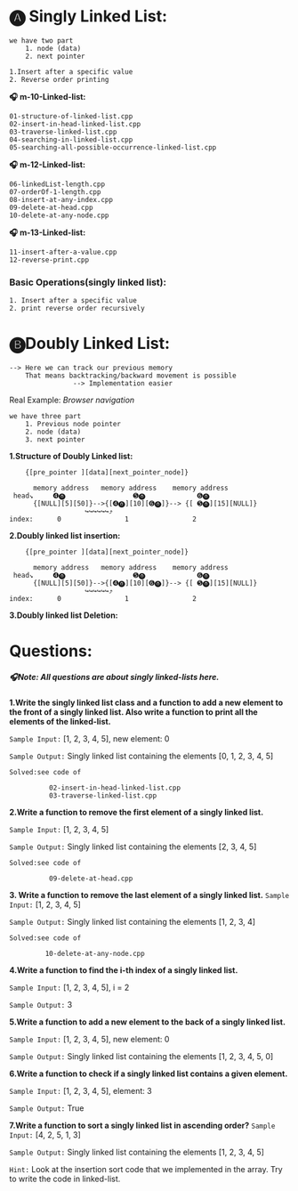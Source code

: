 #   🅐 Singly Linked List:
    
    we have two part 
        1. node (data)
        2. next pointer
        
    1.Insert after a specific value
    2. Reverse order printing
    

**🎧 m-10-Linked-list:**

    01-structure-of-linked-list.cpp
    02-insert-in-head-linked-list.cpp
    03-traverse-linked-list.cpp
    04-searching-in-linked-list.cpp
    05-searching-all-possible-occurrence-linked-list.cpp

**🎧 m-12-Linked-list:**

    06-linkedList-length.cpp
    07-orderOf-1-length.cpp
    08-insert-at-any-index.cpp
    09-delete-at-head.cpp
    10-delete-at-any-node.cpp

**🎧 m-13-Linked-list:**
    
    11-insert-after-a-value.cpp
    12-reverse-print.cpp

###   Basic Operations(singly linked list):

    1. Insert after a specific value
    2. print reverse order recursively

#   🅑Doubly Linked List:
    
    --> Here we can track our previous memory
        That means backtracking/backward movement is possible
                    --> Implementation easier

Real Example: *Browser navigation*

    we have three part 
        1. Previous node pointer 
        2. node (data)
        3. next pointer
        
**1.Structure of Doubly Linked list:**
   
         
        {[pre_pointer ][data][next_pointer_node]}
        
          memory address   memory address    memory address
     head↘️     ➍⓿                 ➎⓿             ➏⓿
          {[NULL][5][50]}-->{[➍⓿][10][➏⓿]}--> {[ ➎⓿][15][NULL]}
                       ↪️↪️↪️↪️↪️↪️⤴️
    index:      0                1                2
**2.Doubly linked list insertion:**   
   
         
        {[pre_pointer ][data][next_pointer_node]}
        
          memory address   memory address    memory address
     head↘️     ➍⓿                 ➎⓿             ➏⓿
          {[NULL][5][50]}-->{[➍⓿][10][➏⓿]}--> {[ ➎⓿][15][NULL]}
                       ↪️↪️↪️↪️↪️↪️⤴️
    index:      0                1                2

**3.Doubly linked list Deletion:**

#    Questions:

#####    🎧Note: All questions are about singly linked-lists here.

**1.Write the singly linked list class and a function to add a new element to the front of a singly linked list. Also write a function to print all the elements of the linked-list.**

`Sample Input:` [1, 2, 3, 4, 5], new element: 0

`Sample Output:` Singly linked list containing the elements [0, 1, 2, 3, 4, 5]

`Solved:see code of`    

              02-insert-in-head-linked-list.cpp
              03-traverse-linked-list.cpp

**2.Write a function to remove the first element of a singly linked list.**

`Sample Input:` [1, 2, 3, 4, 5]

`Sample Output:` Singly linked list containing the elements [2, 3, 4, 5]

`Solved:see code of`    

              09-delete-at-head.cpp

**3. Write a function to remove the last element of a singly linked list.**
`Sample Input:` [1, 2, 3, 4, 5]

`Sample Output:` Singly linked list containing the elements [1, 2, 3, 4]

`Solved:see code of`    

             10-delete-at-any-node.cpp

**4.Write a function to find the i-th index of a singly linked list.**

`Sample Input:` [1, 2, 3, 4, 5], i = 2

`Sample Output:` 3

**5.Write a function to add a new element to the back of a singly linked list.**

`Sample Input:` [1, 2, 3, 4, 5], new element: 0

`Sample Output:` Singly linked list containing the elements [1, 2, 3, 4, 5, 0]

**6.Write a function to check if a singly linked list contains a given element.**

`Sample Input:` [1, 2, 3, 4, 5], element: 3

`Sample Output:` True

**7.Write a function to sort a singly linked list in ascending order?**
`Sample Input:` [4, 2, 5, 1, 3]

`Sample Output:` Singly linked list containing the elements [1, 2, 3, 4, 5]

`Hint:` Look at the insertion sort code that we implemented in the array. Try to write the code in linked-list.

